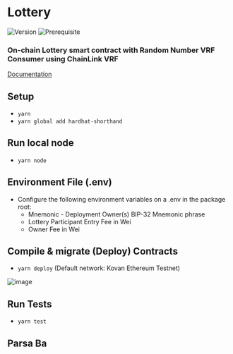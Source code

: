 # Lottery

![Version](https://img.shields.io/badge/version-0.1.0-blue.svg?cacheSeconds=2592000)
![Prerequisite](https://img.shields.io/badge/node-%3E%3D10.0-blue.svg)

### On-chain Lottery smart contract with Random Number VRF Consumer using ChainLink VRF

[Documentation](https://ipfs.io/ipfs/QmPJTrZzyPFt3HhMg8umtPGyq4PY3dvz96zUo8RUJ6YbbP)

## Setup
- `yarn`
- `yarn global add hardhat-shorthand`

## Run local node
- `yarn node`

## Environment File (.env)
- Configure the following environment variables on a .env in the package root:
  - Mnemonic - Deployment Owner(s) BIP-32 Mnemonic phrase
  - Lottery Participant Entry Fee in Wei
  - Owner Fee in Wei

## Compile & migrate (Deploy) Contracts
- `yarn deploy` (Default network: Kovan Ethereum Testnet)


![image](https://user-images.githubusercontent.com/25655858/120903480-e842d000-c678-11eb-8731-56906fad5b8f.png)

## Run Tests
- `yarn test`

## Parsa Ba
